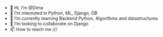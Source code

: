 - 👋 Hi, I’m @Dima
- 👀 I’m interested in Python, ML, Django, DB
- 🌱 I’m currently learning Backend Python, Algorithms and datastructures
- 💞️ I’m looking to collaborate on Django
- 📫 How to reach me ///

<!---
DMA8/DMA8 is a ✨ special ✨ repository because its `README.md` (this file) appears on your GitHub profile.
You can click the Preview link to take a look at your changes.
--->
